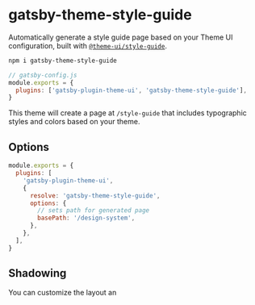 # gatsby-theme-style-guide

Automatically generate a style guide page based on your Theme UI configuration, built with [`@theme-ui/style-guide`](https://theme-ui.com/packages/style-guide).

```sh
npm i gatsby-theme-style-guide
```

```js
// gatsby-config.js
module.exports = {
  plugins: ['gatsby-plugin-theme-ui', 'gatsby-theme-style-guide'],
}
```

This theme will create a page at `/style-guide` that includes typographic styles and colors based on your theme.

## Options

```js
module.exports = {
  plugins: [
    'gatsby-plugin-theme-ui',
    {
      resolve: 'gatsby-theme-style-guide',
      options: {
        // sets path for generated page
        basePath: '/design-system',
      },
    },
  ],
}
```

## Shadowing

You can customize the layout an